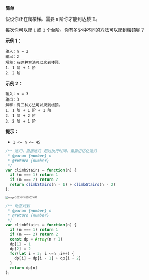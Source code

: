 **简单**

假设你正在爬楼梯。需要 `n` 阶你才能到达楼顶。

每次你可以爬 `1` 或 `2` 个台阶。你有多少种不同的方法可以爬到楼顶呢？

**示例 1：**

```
输入：n = 2
输出：2
解释：有两种方法可以爬到楼顶。
1. 1 阶 + 1 阶
2. 2 阶
```

**示例 2：**

```
输入：n = 3
输出：3
解释：有三种方法可以爬到楼顶。
1. 1 阶 + 1 阶 + 1 阶
2. 1 阶 + 2 阶
3. 2 阶 + 1 阶 
```

**提示：**

- `1 <= n <= 45`

```js
/** 递归，直接递归 超过执行时间，需要记忆化递归
 * @param {number} n
 * @return {number}
 */
var climbStairs = function(n) {
  if (n === 1) return 1
  if (n === 2) return 2
  return climbStairs(n - 1) + climbStairs(n - 2)
};
```

<img src="/Users/pj/Library/Application Support/typora-user-images/image-20230118220031641.png" alt="image-20230118220031641" style="zoom:50%;" />

```js
/** 动态规划
 * @param {number} n
 * @return {number}
 */
var climbStairs = function(n) {
  if (n === 1) return 1
  if (n === 2) return 2
  const dp = Array(n + 1)
  dp[1] = 1
  dp[2] = 2
  for(let i = 3; i <=n ;i++) {
    dp[i] = dp[i - 1] + dp[i - 2]
  }
  return dp[n]
};
```

